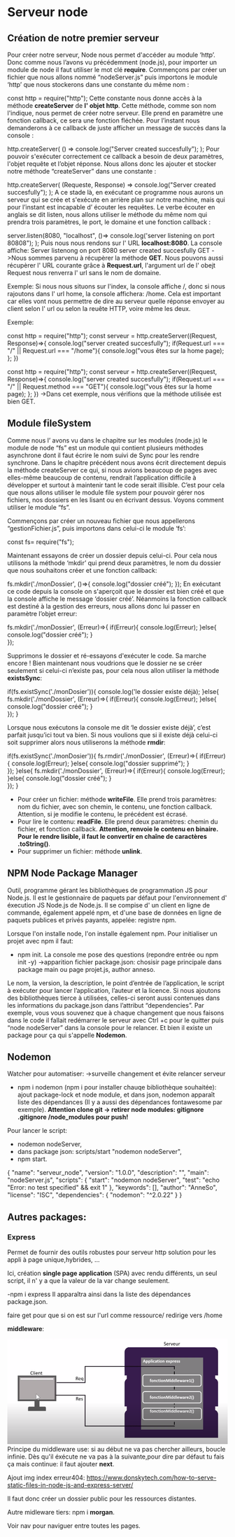 # Serveur node

## Création de notre premier serveur

Pour créer notre serveur, Node nous permet d'accéder au module ‘http’. Donc comme nous l’avons
vu précédemment (node.js), pour importer un module de node il faut utiliser le mot clé **require**.
Commençons par créer un fichier que nous allons nommé “nodeServer.js” puis importons le module ‘http’ que nous stockerons dans une constante du même nom :

  const http = require("http");
Cette constante nous donne accès à la méthode **createServer** de **l' objet http**. Cette méthode,
comme son nom l'indique, nous permet de créer notre serveur. Elle prend en paramètre une fonction callback, ce sera une fonction fléchée. 
Pour l’instant nous demanderons à ce callback de juste
afficher un message de succès dans la console :

  http.createServer(
    () => console.log("Server created succesfully");
  );
Pour pouvoir s'exécuter correctement ce callback a besoin de deux paramètres, l'objet requête et
l’objet réponse. Nous allons donc les ajouter et stocker notre méthode “createServer” dans une
constante :

   http.createServer(
    (Requeste, Response) => console.log("Server created succesfully");
  );
A ce stade là, en exécutant ce programme nous aurons un serveur qui se crée et s'exécute en arrière plan sur notre machine, mais qui pour l’instant est incapable d’ écouter les requêtes. Le verbe écouter en anglais se dit listen, nous allons utiliser le méthode du même nom qui prendra trois
paramètres, le port, le domaine et une fonction callback :

  server.listen(8080, "localhost", ()=>
  console.log('server listening on port 80808");
  );
Puis nous nous rendons sur l' URL **localhost:8080**.
La console affiche:
Server listenong on port 8080
server created succesfully
GET
->Nous sommes parvenu à récupèrer la méthode **GET**.
Nous pouvons aussi récupèrer l' URL courante grâce à **Request.url**, l'argument url de l' obejt Request nous renverra l' url sans le nom de domaine.

Exemple:
Si nous nous situons sur l'index, la console affiche /, donc si nous rajoutons dans l' url home, la console affichera:
/home.
Cela est important car elles vont nous permettre de dire au serveur quelle réponse envoyer au client selon l' url ou selon la reuête HTTP, voire même les deux.

Exemple:

  const http = require("http");
  const serveur = http.createServer((Request, Response)=>{
    console.log("server created succesfully");
    if(Request.url === "/" || Request.url === "/home"){
      console.log("vous êtes sur la home page);
    };
  })
  

  const http = require("http");
  const serveur = http.createServer((Request, Response)=>{
    console.log("server created succesfully");
    if(Request.url === "/" || Request.method === "GET"){
      console.log("vous êtes sur la home page);
    };
  })
  ->Dans cet exemple, nous vérifions que la méthode utilisée est bien GET.


## Module fileSystem

Comme nous l’ avons vu dans le chapitre sur les modules (node.js) le module de node “fs” est un module qui contient plusieurs méthodes asynchrone dont il faut écrire le nom suivi de Sync pour
les rendre synchrone. 
Dans le chapitre précédent nous avons écrit directement depuis la méthode createServer ce qui, si nous avions beaucoup de pages avec elles-même beaucoup de contenu, rendrait l’application difficile à développer et surtout à maintenir tant le code serait illisible. C’est pour cela que nous allons utiliser le module file system pour pouvoir gérer nos fichiers, nos dossiers en
les lisant ou en écrivant dessus. Voyons comment utiliser le module “fs”.

Commençons par créer un nouveau fichier que nous appellerons “gestionFichier.js”, puis importons
dans celui-ci le module ‘fs’:

  const fs= require("fs");

Maintenant essayons de créer un dossier depuis celui-ci. Pour cela nous utilisons la méthode ‘mkdir’ qui prend deux paramètres, le nom du dossier que nous souhaitons créer et une fonction callback:

  fs.mkdir('./monDossier', ()=>{
    console.log("dossier créé");
  });
En exécutant ce code depuis la console on s'aperçoit que le dossier est bien créé et que la console affiche le message ‘dossier créé’. Néanmoins la fonction callback est destiné à la gestion des erreurs, nous allons donc lui passer en paramètre l’objet erreur:

  fs.mkdir('./monDossier', (Erreur)=>{
    if(Erreur){
      console.log(Erreur);
    }else{
      console.log("dossier créé");
    }   
  });

Supprimons le dossier et ré-essayons d'exécuter le code. Sa marche encore ! Bien maintenant nous voudrions que le dossier ne se créer seulement si celui-ci n’existe pas, pour cela nous allon utiliser la méthode **existsSync**:

   if(fs.existSync('./monDosier')){
    console.log('le dossier existe déjà);
   }else{
     fs.mkdir('./monDossier', (Erreur)=>{
      if(Erreur){
        console.log(Erreur);
      }else{
        console.log("dossier créé");
      }   
    });
  }

Lorsque nous exécutons la console me dit ‘le dossier existe déjà’, c’est parfait jusqu’ici tout va bien.
Si nous voulions que si il existe déjà celui-ci soit supprimer alors nous utiliserons la méthode **rmdir**:

  if(fs.existSync('./monDosier')){
    fs.rmdir('./monDossier', (Erreur)=>{
      if(Erreur){
        console.log(Erreur);
      }else{
        console.log("dossier supprimé");
      }   
    });
   }else{
     fs.mkdir('./monDossier', (Erreur)=>{
      if(Erreur){
        console.log(Erreur);
      }else{
        console.log("dossier créé");
      }   
    });
  }

- Pour créer un fichier: méthode **writeFile**. Elle prend trois paramètres: nom du fichier, avec son chemin, le contenu, une fonction callback. Attention, si je modifie le contenu, le précédent est écrasé.
- Pour lire le contenu: **readFile**.
Elle prend deux paramètres: chemin du fichier, et fonction callback.
**Attention, renvoie le contenu en binaire. Pour le rendre lisible, il faut le convertir en chaîne de caractères .toString()**.
- Pour supprimer un fichier: méthode **unlink**.

## NPM Node Package Manager

Outil, programme gérant les bibliothèques de programmation JS pour Node.js.
Il est le gestionnaire de paquets par défaut pour l'environnement d' éxecution JS Node.js de Node.js.
Il se compise d' un client en ligne de commande, également appelé npm, et d'une base de données en ligne de paquets publices et privés payants, appelée: registre npm.

Lorsque l'on installe node, l'on installe également npm.
Pour initialiser un projet avec npm il faut:
- npm init. La console me pose des questions
(repondre entrée ou npm init -y)
->apparition fichier package.json:
chosisir page principale dans package main ou page projet.js,
author anneso.

Le nom, la version, la description, le point d’entrée de l’application, le script à exécuter pour lancer
l’application, l’auteur et la licence. Si nous ajoutons des bibliothèques tierce à utilisées, celles-ci seront aussi contenues dans les informations du package.json dans l’attribut “dependencies”. Par
exemple, vous vous souvenez que à chaque changement que nous faisons dans le code il fallait
redémarrer le serveur avec Ctrl +c pour le quitter puis “node nodeServer” dans la console pour le
relancer. Et bien il existe un package pour ça qui s'appelle **Nodemon**.

## Nodemon

Watcher pour automatiser:
->surveille changement et évite relancer serveur

- npm i nodemon (npm i pour installer chauqe bibliothèque souhaitée):
ajout package-lock et node module, et dans json, nodemon apparaît liste des dépendances (Il y a aussi des dépendances fontawesome par exemple).
**Attention clone git -> retirer node modules: gitignore .gitignore /node_modules pour push!**

Pour lancer le script:

- nodemon nodeServer,
- dans package json: scripts/start "nodemon nodeServer",
- npm start.

{
  "name": "serveur_node",
  "version": "1.0.0",
  "description": "",
  "main": "nodeServer.js",
  "scripts": {
    "start": "nodemon nodeServer",
    "test": "echo \"Error: no test specified\" && exit 1"
  },
  "keywords": [],
  "author": "AnneSo",
  "license": "ISC",
  "dependencies": {
    "nodemon": "^2.0.22"
  }
}

## Autres packages:

### Express

Permet de fournir des outils robustes pour serveur http
solution pour les appli à page unique,hybrides, ...

Ici, création **single page application** (SPA)
avec rendu différents, un seul script, il n' y a que la valeur de la var change seulement.

-npm i express
Il apparaîtra ainsi dans la  liste des dépendances package.json.

faire get pour que si on est sur l'url comme ressource/ redirige vers /home

**middleware**:

![Middleware](img/middleware.png)
Principe du middleware use: si au début ne va pas chercher ailleurs, boucle infinie. Dès qu'il éxécute ne va pas à la suivante,pour dire par défaut tu fais ça mais continue:
il faut ajouter **next**.


Ajout img index erreur404:
https://www.donskytech.com/how-to-serve-static-files-in-node-js-and-express-server/

Il faut donc créer un dossier public pour les ressources distantes.

Autre midleware tiers:
npm i **morgan**.



Voir nav pour naviguer entre toutes les pages.
